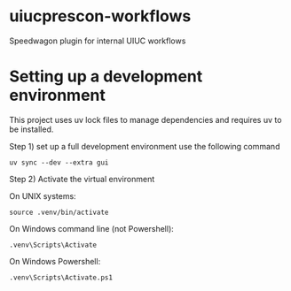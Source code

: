 # uiucprescon-workflows

Speedwagon plugin for internal UIUC workflows


# Setting up a development environment

This project uses uv lock files to manage dependencies and requires uv to be installed.

Step 1) set up a full development environment use the following command

`uv sync --dev --extra gui`

Step 2) Activate the virtual environment

On UNIX systems:

`source .venv/bin/activate`


On Windows command line (not Powershell):

`.venv\Scripts\Activate`

On Windows Powershell:

`.venv\Scripts\Activate.ps1`
